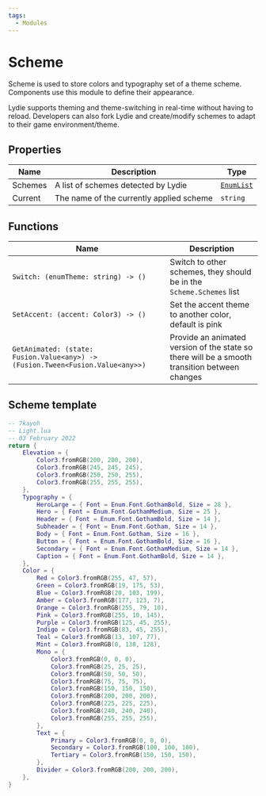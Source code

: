 ```yaml
---
tags:
  - Modules
---
```


# Scheme

Scheme is used to store colors and typography set of a theme scheme. Components use this module to define their appearance.

Lydie supports theming and theme-switching in real-time without having to reload. Developers can also fork Lydie and create/modify schemes to adapt to their game environment/theme.

## Properties
| Name        | Description                          | Type |
| ----------- | ------------------------------------ | -------- |
| Schemes | A list of schemes detected by Lydie | [`EnumList`](./EnumList.md) |
| Current | The name of the currently applied scheme | `string` |

## Functions
| Name        | Description                          |
| ----------- | ------------------------------------ |
| `Switch: (enumTheme: string) -> ()` | Switch to other schemes, they should be in the `Scheme.Schemes` list |
| `SetAccent: (accent: Color3) -> ()` | Set the accent theme to another color, default is pink |
| `GetAnimated: (state: Fusion.Value<any>) -> (Fusion.Tween<Fusion.Value<any>>)` | Provide an animated version of the state so there will be a smooth transition between changes |

## Scheme template
```lua title="Light.luau"
-- 7kayoh
-- Light.lua
-- 03 February 2022
return {
	Elevation = {
		Color3.fromRGB(200, 200, 200),
		Color3.fromRGB(245, 245, 245),
		Color3.fromRGB(250, 250, 255),
		Color3.fromRGB(255, 255, 255),
	},
	Typography = {
		HeroLarge = { Font = Enum.Font.GothamBold, Size = 28 },
		Hero = { Font = Enum.Font.GothamMedium, Size = 25 },
		Header = { Font = Enum.Font.GothamBold, Size = 14 },
		Subheader = { Font = Enum.Font.Gotham, Size = 14 },
		Body = { Font = Enum.Font.Gotham, Size = 16 },
		Button = { Font = Enum.Font.GothamBold, Size = 16 },
		Secondary = { Font = Enum.Font.GothamMedium, Size = 14 },
		Caption = { Font = Enum.Font.GothamBold, Size = 14 },
	},
	Color = {
		Red = Color3.fromRGB(255, 47, 57),
		Green = Color3.fromRGB(19, 175, 53),
		Blue = Color3.fromRGB(20, 103, 199),
		Amber = Color3.fromRGB(177, 123, 7),
		Orange = Color3.fromRGB(255, 79, 10),
		Pink = Color3.fromRGB(255, 10, 145),
		Purple = Color3.fromRGB(125, 45, 255),
		Indigo = Color3.fromRGB(83, 45, 255),
		Teal = Color3.fromRGB(13, 107, 77),
		Mint = Color3.fromRGB(0, 138, 128),
		Mono = {
			Color3.fromRGB(0, 0, 0),
			Color3.fromRGB(25, 25, 25),
			Color3.fromRGB(50, 50, 50),
			Color3.fromRGB(75, 75, 75),
			Color3.fromRGB(150, 150, 150),
			Color3.fromRGB(200, 200, 200),
			Color3.fromRGB(225, 225, 225),
			Color3.fromRGB(240, 240, 240),
			Color3.fromRGB(255, 255, 255),
		},
		Text = {
			Primary = Color3.fromRGB(0, 0, 0),
			Secondary = Color3.fromRGB(100, 100, 100),
			Tertiary = Color3.fromRGB(150, 150, 150),
		},
		Divider = Color3.fromRGB(200, 200, 200),
	},
}
```